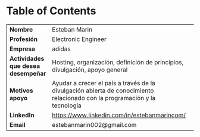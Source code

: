 
# Table of Contents



<table border="2" cellspacing="0" cellpadding="6" rules="groups" frame="hsides">


<colgroup>
<col  class="org-left" />

<col  class="org-left" />

<col  class="org-left" />

<col  class="org-left" />
</colgroup>
<tbody>
<tr>
<td class="org-left"><b>Nombre</b></td>
<td class="org-left">Esteban Marin</td>
<td class="org-left">&#xa0;</td>
<td class="org-left">&#xa0;</td>
</tr>


<tr>
<td class="org-left"><b>Profesión</b></td>
<td class="org-left">Electronic Engineer</td>
<td class="org-left">&#xa0;</td>
<td class="org-left">&#xa0;</td>
</tr>


<tr>
<td class="org-left"><b>Empresa</b></td>
<td class="org-left">adidas</td>
<td class="org-left">&#xa0;</td>
<td class="org-left">&#xa0;</td>
</tr>


<tr>
<td class="org-left"><b>Actividades que desea desempeñar</b></td>
<td class="org-left">Hosting, organización, definición de principios, divulgación, apoyo general</td>
<td class="org-left">&#xa0;</td>
<td class="org-left">&#xa0;</td>
</tr>


<tr>
<td class="org-left"><b>Motivos apoyo</b></td>
<td class="org-left">Ayudar a crecer el país a través de la divulgación abierta de conocimiento relacionado con la programación y la tecnología</td>
<td class="org-left">&#xa0;</td>
<td class="org-left">&#xa0;</td>
</tr>


<tr>
<td class="org-left"><b>LinkedIn</b></td>
<td class="org-left"><a href="https://www.linkedin.com/in/estebanmarincom/">https://www.linkedin.com/in/estebanmarincom/</a></td>
<td class="org-left">&#xa0;</td>
<td class="org-left">&#xa0;</td>
</tr>


<tr>
<td class="org-left"><b>Email</b></td>
<td class="org-left">estebanmarin002@gmail.com</td>
<td class="org-left">&#xa0;</td>
<td class="org-left">&#xa0;</td>
</tr>
</tbody>
</table>

